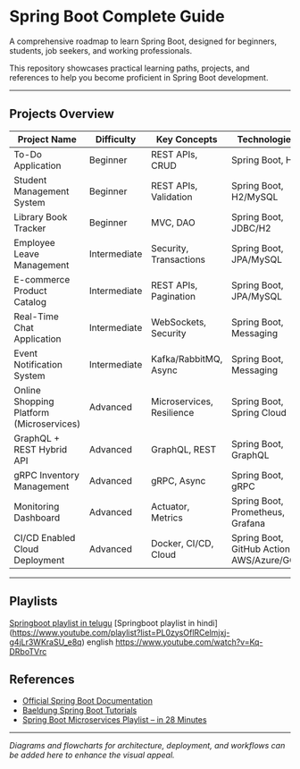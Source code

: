 # Spring Boot Complete Guide

A comprehensive roadmap to learn Spring Boot, designed for beginners, students, job seekers, and working professionals.

This repository showcases practical learning paths, projects, and references to help you become proficient in Spring Boot development.

---

## Projects Overview

| Project Name | Difficulty | Key Concepts | Technologies |
|--------------|-----------|-------------|-------------|
| To-Do Application | Beginner | REST APIs, CRUD | Spring Boot, H2 |
| Student Management System | Beginner | REST APIs, Validation | Spring Boot, H2/MySQL |
| Library Book Tracker | Beginner | MVC, DAO | Spring Boot, JDBC/H2 |
| Employee Leave Management | Intermediate | Security, Transactions | Spring Boot, JPA/MySQL |
| E-commerce Product Catalog | Intermediate | REST APIs, Pagination | Spring Boot, JPA/MySQL |
| Real-Time Chat Application | Intermediate | WebSockets, Security | Spring Boot, Messaging |
| Event Notification System | Intermediate | Kafka/RabbitMQ, Async | Spring Boot, Messaging |
| Online Shopping Platform (Microservices) | Advanced | Microservices, Resilience | Spring Boot, Spring Cloud |
| GraphQL + REST Hybrid API | Advanced | GraphQL, REST | Spring Boot, GraphQL |
| gRPC Inventory Management | Advanced | gRPC, Async | Spring Boot, gRPC |
| Monitoring Dashboard | Advanced | Actuator, Metrics | Spring Boot, Prometheus, Grafana |
| CI/CD Enabled Cloud Deployment | Advanced | Docker, CI/CD, Cloud | Spring Boot, GitHub Actions, AWS/Azure/GCP |

---

## Playlists

[Springboot playlist in telugu](https://www.youtube.com/playlist?list=PLGm6I-GQa8ioAT9H8y4qckElo8Dyq23IS)
[Springboot playlist in hindi]
(https://www.youtube.com/playlist?list=PL0zysOflRCelmjxj-g4jLr3WKraSU_e8q)
english
https://www.youtube.com/watch?v=Kq-DRboTVrc

## References

- [Official Spring Boot Documentation](https://spring.io/projects/spring-boot)  
- [Baeldung Spring Boot Tutorials](https://www.baeldung.com/spring-boot)  
- [Spring Boot Microservices Playlist – in 28 Minutes](https://www.youtube.com/playlist?list=PLqq-6Pq4lTTb7t7l3-0VYrd3gHh5YkFzV)  

---

*Diagrams and flowcharts for architecture, deployment, and workflows can be added here to enhance the visual appeal.*








